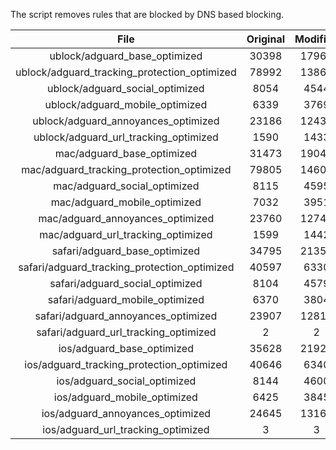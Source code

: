 The script removes rules that are blocked by DNS based blocking.


| File | Original | Modified |
|:----:|:-----:|:-----:|
| ublock/adguard_base_optimized | 30398 | 17969 |
| ublock/adguard_tracking_protection_optimized | 78992 | 13861 |
| ublock/adguard_social_optimized | 8054 | 4544 |
| ublock/adguard_mobile_optimized | 6339 | 3769 |
| ublock/adguard_annoyances_optimized | 23186 | 12431 |
| ublock/adguard_url_tracking_optimized | 1590 | 1433 |
| mac/adguard_base_optimized | 31473 | 19044 |
| mac/adguard_tracking_protection_optimized | 79805 | 14605 |
| mac/adguard_social_optimized | 8115 | 4595 |
| mac/adguard_mobile_optimized | 7032 | 3951 |
| mac/adguard_annoyances_optimized | 23760 | 12748 |
| mac/adguard_url_tracking_optimized | 1599 | 1442 |
| safari/adguard_base_optimized | 34795 | 21351 |
| safari/adguard_tracking_protection_optimized | 40597 | 6330 |
| safari/adguard_social_optimized | 8104 | 4579 |
| safari/adguard_mobile_optimized | 6370 | 3804 |
| safari/adguard_annoyances_optimized | 23907 | 12819 |
| safari/adguard_url_tracking_optimized | 2 | 2 |
| ios/adguard_base_optimized | 35628 | 21923 |
| ios/adguard_tracking_protection_optimized | 40646 | 6340 |
| ios/adguard_social_optimized | 8144 | 4600 |
| ios/adguard_mobile_optimized | 6425 | 3845 |
| ios/adguard_annoyances_optimized | 24645 | 13165 |
| ios/adguard_url_tracking_optimized | 3 | 3 |